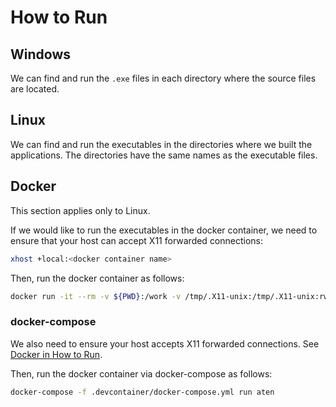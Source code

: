 <!-- markdownlint-disable MD024 MD029 MD033 -->
# How to Run

## Windows

We can find and run the `.exe` files in each directory where the source files are located.

## Linux

We can find and run the executables in the directories where we built the applications.
The directories have the same names as the executable files.

## <a name="RunOnDocker">Docker</a>

This section applies only to Linux.

If we would like to run the executables in the docker container,
we need to ensure that your host can accept X11 forwarded connections:

```bash
xhost +local:<docker container name>
```

Then, run the docker container as follows:

```bash
docker run -it --rm -v ${PWD}:/work -v /tmp/.X11-unix:/tmp/.X11-unix:rw --runtime=nvidia -e DISPLAY <image_name>:latest bash
```

### docker-compose

We also need to ensure your host accepts X11 forwarded connections.
See [Docker in How to Run](#RunOnDocker).

Then, run the docker container via docker-compose as follows:

```bash
docker-compose -f .devcontainer/docker-compose.yml run aten
```
